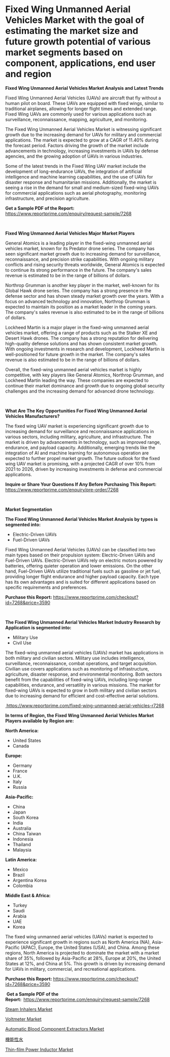 <p><h1>Fixed Wing Unmanned Aerial Vehicles Market with the goal of estimating the market size and future growth potential of various market segments based on component, applications, end user and region</h1></p><p><strong>Fixed Wing Unmanned Aerial Vehicles Market Analysis and Latest Trends</strong></p>
<p><p>Fixed Wing Unmanned Aerial Vehicles (UAVs) are aircraft that fly without a human pilot on board. These UAVs are equipped with fixed wings, similar to traditional airplanes, allowing for longer flight times and extended range. Fixed Wing UAVs are commonly used for various applications such as surveillance, reconnaissance, mapping, agriculture, and monitoring.</p><p>The Fixed Wing Unmanned Aerial Vehicles Market is witnessing significant growth due to the increasing demand for UAVs for military and commercial applications. The market is expected to grow at a CAGR of 11.40% during the forecast period. Factors driving the growth of the market include advancements in technology, increasing investments in UAVs by defense agencies, and the growing adoption of UAVs in various industries.</p><p>Some of the latest trends in the Fixed Wing UAV market include the development of long-endurance UAVs, the integration of artificial intelligence and machine learning capabilities, and the use of UAVs for disaster response and humanitarian missions. Additionally, the market is seeing a rise in the demand for small and medium-sized fixed-wing UAVs for commercial applications such as aerial photography, monitoring infrastructure, and precision agriculture.</p></p>
<p><strong>Get a Sample PDF of the Report:&nbsp;</strong> <a href="https://www.reportprime.com/enquiry/request-sample/7268">https://www.reportprime.com/enquiry/request-sample/7268</a></p>
<p>&nbsp;</p>
<p><strong>Fixed Wing Unmanned Aerial Vehicles Major Market Players</strong></p>
<p><p>General Atomics is a leading player in the fixed-wing unmanned aerial vehicles market, known for its Predator drone series. The company has seen significant market growth due to increasing demand for surveillance, reconnaissance, and precision strike capabilities. With ongoing military conflicts and rising security threats worldwide, General Atomics is expected to continue its strong performance in the future. The company's sales revenue is estimated to be in the range of billions of dollars.</p><p>Northrop Grumman is another key player in the market, well-known for its Global Hawk drone series. The company has a strong presence in the defense sector and has shown steady market growth over the years. With a focus on advanced technology and innovation, Northrop Grumman is expected to maintain its position as a market leader in the coming years. The company's sales revenue is also estimated to be in the range of billions of dollars.</p><p>Lockheed Martin is a major player in the fixed-wing unmanned aerial vehicles market, offering a range of products such as the Stalker XE and Desert Hawk drones. The company has a strong reputation for delivering high-quality defense solutions and has shown consistent market growth. With ongoing investments in research and development, Lockheed Martin is well-positioned for future growth in the market. The company's sales revenue is also estimated to be in the range of billions of dollars.</p><p>Overall, the fixed-wing unmanned aerial vehicles market is highly competitive, with key players like General Atomics, Northrop Grumman, and Lockheed Martin leading the way. These companies are expected to continue their market dominance and growth due to ongoing global security challenges and the increasing demand for advanced drone technology.</p></p>
<p>&nbsp;</p>
<p><strong>What Are The Key Opportunities For Fixed Wing Unmanned Aerial Vehicles Manufacturers?</strong></p>
<p><p>The fixed wing UAV market is experiencing significant growth due to increasing demand for surveillance and reconnaissance applications in various sectors, including military, agriculture, and infrastructure. The market is driven by advancements in technology, such as improved range, endurance, and payload capacity. Additionally, emerging trends like the integration of AI and machine learning for autonomous operation are expected to further propel market growth. The future outlook for the fixed wing UAV market is promising, with a projected CAGR of over 10% from 2021 to 2026, driven by increasing investments in defense and commercial applications.</p></p>
<p><strong>Inquire or Share Your Questions If Any Before Purchasing This Report:</strong> <a href="https://www.reportprime.com/enquiry/pre-order/7268">https://www.reportprime.com/enquiry/pre-order/7268</a></p>
<p>&nbsp;</p>
<p><strong>Market Segmentation</strong></p>
<p><strong>The Fixed Wing Unmanned Aerial Vehicles Market Analysis by types is segmented into:</strong></p>
<p><ul><li>Electric-Driven UAVs</li><li>Fuel-Driven UAVs</li></ul></p>
<p><p>Fixed Wing Unmanned Aerial Vehicles (UAVs) can be classified into two main types based on their propulsion system: Electric-Driven UAVs and Fuel-Driven UAVs. Electric-Driven UAVs rely on electric motors powered by batteries, offering quieter operation and lower emissions. On the other hand, Fuel-Driven UAVs utilize traditional fuels such as gasoline or jet fuel, providing longer flight endurance and higher payload capacity. Each type has its own advantages and is suited for different applications based on specific requirements and preferences.</p></p>
<p><strong>Purchase this Report:&nbsp;</strong><a href="https://www.reportprime.com/checkout?id=7268&price=3590">https://www.reportprime.com/checkout?id=7268&price=3590</a></p>
<p>&nbsp;</p>
<p><strong>The Fixed Wing Unmanned Aerial Vehicles Market Industry Research by Application is segmented into:</strong></p>
<p><ul><li>Military Use</li><li>Civil Use</li></ul></p>
<p><p>The fixed-wing unmanned aerial vehicles (UAVs) market has applications in both military and civilian sectors. Military use includes intelligence, surveillance, reconnaissance, combat operations, and target acquisition. Civilian use covers applications such as monitoring of infrastructure, agriculture, disaster response, and environmental monitoring. Both sectors benefit from the capabilities of fixed-wing UAVs, including long-range capabilities, endurance, and versatility in various missions. The market for fixed-wing UAVs is expected to grow in both military and civilian sectors due to increasing demand for efficient and cost-effective aerial solutions.</p></p>
<p><a href="https://www.reportprime.com/fixed-wing-unmanned-aerial-vehicles-r7268">&nbsp;https://www.reportprime.com/fixed-wing-unmanned-aerial-vehicles-r7268</a></p>
<p><strong>In terms of Region, the Fixed Wing Unmanned Aerial Vehicles Market Players available by Region are:</strong></p>
<p>
    <p> <strong> North America: </strong>
        <ul>
            <li>United States</li>
            <li>Canada</li>
        </ul>
        </p> 
    <p> <strong> Europe: </strong>
        <ul>
            <li>Germany</li>
            <li>France</li>
            <li>U.K.</li>
            <li>Italy</li>
            <li>Russia</li>
        </ul>
        </p> 
    <p> <strong> Asia-Pacific: </strong>
        <ul>
            <li>China</li>
            <li>Japan</li>
            <li>South Korea</li>
            <li>India</li>
            <li>Australia</li>
            <li>China Taiwan</li>
            <li>Indonesia</li>
            <li>Thailand</li>
            <li>Malaysia</li>
        </ul>
        </p> 
    <p> <strong> Latin America: </strong>
        <ul>
            <li>Mexico</li>
            <li>Brazil</li>
            <li>Argentina Korea</li>
            <li>Colombia</li>
        </ul>
        </p> 
    <p> <strong> Middle East & Africa: </strong>
        <ul>
            <li>Turkey</li>
            <li>Saudi</li>
            <li>Arabia</li>
            <li>UAE</li>
            <li>Korea</li>
        </ul>
    </p>
    </p>
<p><p>The fixed wing unmanned aerial vehicles (UAVs) market is expected to experience significant growth in regions such as North America (NA), Asia-Pacific (APAC), Europe, the United States (USA), and China. Among these regions, North America is projected to dominate the market with a market share of 35%, followed by Asia-Pacific at 28%, Europe at 20%, the United States at 12%, and China at 5%. This growth is driven by increasing demand for UAVs in military, commercial, and recreational applications.</p></p>
<p><strong>Purchase this Report: </strong><a href="https://www.reportprime.com/checkout?id=7268&price=3590">https://www.reportprime.com/checkout?id=7268&price=3590</a></p>
<p>&nbsp;<strong>Get a Sample PDF of the Report:&nbsp;&nbsp;</strong><a href="https://www.reportprime.com/enquiry/request-sample/7268">https://www.reportprime.com/enquiry/request-sample/7268</a></p>
<p><strong></strong></p>
<p><p><a href="https://github.com/provorikovar/Market-Research-Report-List-6/blob/main/steam-inhalers-market.md">Steam Inhalers Market</a></p><p><a href="https://www.linkedin.com/pulse/voltmeter-market-size-growth-industry-analysis-segmentation-xd4ne?trackingId=DMOPJIS5S8mxc2XaoPmgeg%3D%3D">Voltmeter Market</a></p><p><a href="https://medium.com/@akshatreportprime/automatic-blood-component-extractors-market-size-share-growth-and-market-analysis-by-type-by-bb30b57323d4">Automatic Blood Component Extractors Market</a></p><p><a href="https://medium.com/@camron674/%E6%A9%9F%E8%83%BD%E6%80%A7%E6%B0%B4%E7%94%A3%E6%A5%AD%E5%88%86%E6%9E%90%E3%83%AC%E3%83%9D%E3%83%BC%E3%83%88-%E5%B8%82%E5%A0%B4%E8%A6%8F%E6%A8%A1%E3%81%AF2024%E5%B9%B4%E3%81%8B%E3%82%892031%E5%B9%B4%E3%81%BE%E3%81%A7%E3%81%AE%E6%9C%9F%E9%96%93%E3%81%AB%E3%81%8A%E3%81%84%E3%81%A6-%E5%B9%B4%E9%96%93%E6%88%90%E9%95%B7%E7%8E%8713-4-%E3%81%A7%E6%8B%A1%E5%A4%A7%E3%81%99%E3%82%8B%E8%A6%8B%E8%BE%BC%E3%81%BF%E3%81%A7%E3%81%99-%E5%BF%9C%E7%94%A8-%E3%82%BF%E3%82%A4%E3%83%97-%E5%9C%B0%E5%9F%9F%E3%81%AB%E3%82%88%E3%82%8B%E4%BA%88%E6%B8%AC%E3%82%82%E5%90%AB%E3%81%BE%E3%82%8C%E3%81%A6%E3%81%84%E3%81%BE%E3%81%99-49e81bc890ac">機能性水</a></p><p><a href="https://www.linkedin.com/pulse/global-thin-film-power-inductor-market-sector-type-tyhpc?trackingId=ROFLP8%2F2x141MDXIWLhKsg%3D%3D">Thin-film Power Inductor Market</a></p></p>